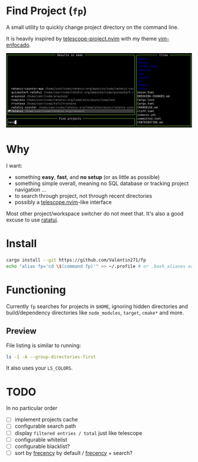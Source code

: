 # Find Project (`fp`)

A small utility to quickly change project directory on the command line.

It is heavily inspired by [telescope-project.nvim] with my theme [vim-enfocado].

[telescope-project.nvim]: https://github.com/nvim-telescope/telescope-project.nvim
[vim-enfocado]: https://github.com/wuelnerdotexe/vim-enfocado

![`fp` screenshot](assets/demo.png)

# Why

I want:

- something **easy**, **fast**, and **no setup** (or as little as possible)
- something simple overall, meaning no SQL database or tracking project navigation ...
- to search through project, not through recent directories
- possibly a [telescope.nvim]-like interface

Most other project/workspace switcher do not meet that.
It's also a good excuse to use [ratatui](https://github.com/ratatui-org/ratatui/).

[telescope.nvim]: https://github.com/nvim-telescope/telescope.nvim

# Install

```sh
cargo install --git https://github.com/Valentin271/fp
echo "alias fp='cd \$(command fp)'" >> ~/.profile # or .bash_aliases or whatever else your shell uses
```

# Functioning

Currently `fp` searches for projects in `$HOME`, ignoring hidden directories and build/dependency
directories like `node_modules`, `target`, `cmake*` and more.

## Preview

File listing is similar to running:

```sh
ls -1 -A --group-directories-first
```

It also uses your `LS_COLORS`.

# TODO

In no particular order

- [ ] implement projects cache
- [ ] configurable search path
- [ ] display `filtered entries / total` just like telescope
- [ ] configurable whitelist
- [ ] configurable blacklist?
- [ ] sort by [frecency] by default / [frecency] + search?

[frecency]: https://en.wikipedia.org/wiki/Frecency
